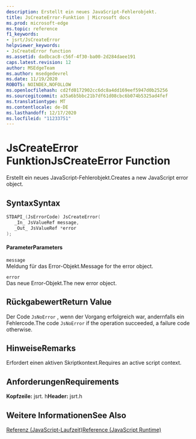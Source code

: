 ```yaml
---
description: Erstellt ein neues JavaScript-Fehlerobjekt.
title: JsCreateError-Funktion | Microsoft docs
ms.prod: microsoft-edge
ms.topic: reference
f1_keywords:
- jsrt/JsCreateError
helpviewer_keywords:
- JsCreateError function
ms.assetid: dadbcac8-c56f-4f30-ba00-2d284daee191
caps.latest.revision: 12
author: MSEdgeTeam
ms.author: msedgedevrel
ms.date: 11/19/2020
ROBOTS: NOINDEX,NOFOLLOW
ms.openlocfilehash: cd2fd0172902cc6dc8a4dd169eef5947d0b25256
ms.sourcegitcommit: a35a6b5bbc21b7df61d08cbc6b074b5325ad4fef
ms.translationtype: MT
ms.contentlocale: de-DE
ms.lasthandoff: 12/17/2020
ms.locfileid: "11233751"
---
```

# <span data-ttu-id="d5571-103">JsCreateError Funktion</span><span class="sxs-lookup"><span data-stu-id="d5571-103">JsCreateError Function</span></span>

<span data-ttu-id="d5571-104">Erstellt ein neues JavaScript-Fehlerobjekt.</span><span class="sxs-lookup"><span data-stu-id="d5571-104">Creates a new JavaScript error object.</span></span>  
  
## <span data-ttu-id="d5571-105">Syntax</span><span class="sxs-lookup"><span data-stu-id="d5571-105">Syntax</span></span>  
  
```cpp  
STDAPI_(JsErrorCode) JsCreateError(  
   _In_ JsValueRef message,  
   _Out_ JsValueRef *error  
);  
```  
  
#### <span data-ttu-id="d5571-106">Parameter</span><span class="sxs-lookup"><span data-stu-id="d5571-106">Parameters</span></span>  
 `message`  
 <span data-ttu-id="d5571-107">Meldung für das Error-Objekt.</span><span class="sxs-lookup"><span data-stu-id="d5571-107">Message for the error object.</span></span>  
  
 `error`  
 <span data-ttu-id="d5571-108">Das neue Error-Objekt.</span><span class="sxs-lookup"><span data-stu-id="d5571-108">The new error object.</span></span>  
  
## <span data-ttu-id="d5571-109">Rückgabewert</span><span class="sxs-lookup"><span data-stu-id="d5571-109">Return Value</span></span>  
 <span data-ttu-id="d5571-110">Der Code `JsNoError` , wenn der Vorgang erfolgreich war, andernfalls ein Fehlercode.</span><span class="sxs-lookup"><span data-stu-id="d5571-110">The code `JsNoError` if the operation succeeded, a failure code otherwise.</span></span>  
  
## <span data-ttu-id="d5571-111">Hinweise</span><span class="sxs-lookup"><span data-stu-id="d5571-111">Remarks</span></span>  
 <span data-ttu-id="d5571-112">Erfordert einen aktiven Skriptkontext.</span><span class="sxs-lookup"><span data-stu-id="d5571-112">Requires an active script context.</span></span>  
  
## <span data-ttu-id="d5571-113">Anforderungen</span><span class="sxs-lookup"><span data-stu-id="d5571-113">Requirements</span></span>  
 <span data-ttu-id="d5571-114">**Kopfzeile:** jsrt. h</span><span class="sxs-lookup"><span data-stu-id="d5571-114">**Header:** jsrt.h</span></span>  
  
## <span data-ttu-id="d5571-115">Weitere Informationen</span><span class="sxs-lookup"><span data-stu-id="d5571-115">See Also</span></span>  
 [<span data-ttu-id="d5571-116">Referenz (JavaScript-Laufzeit)</span><span class="sxs-lookup"><span data-stu-id="d5571-116">Reference (JavaScript Runtime)</span></span>](../chakra-hosting/reference-javascript-runtime.md)

